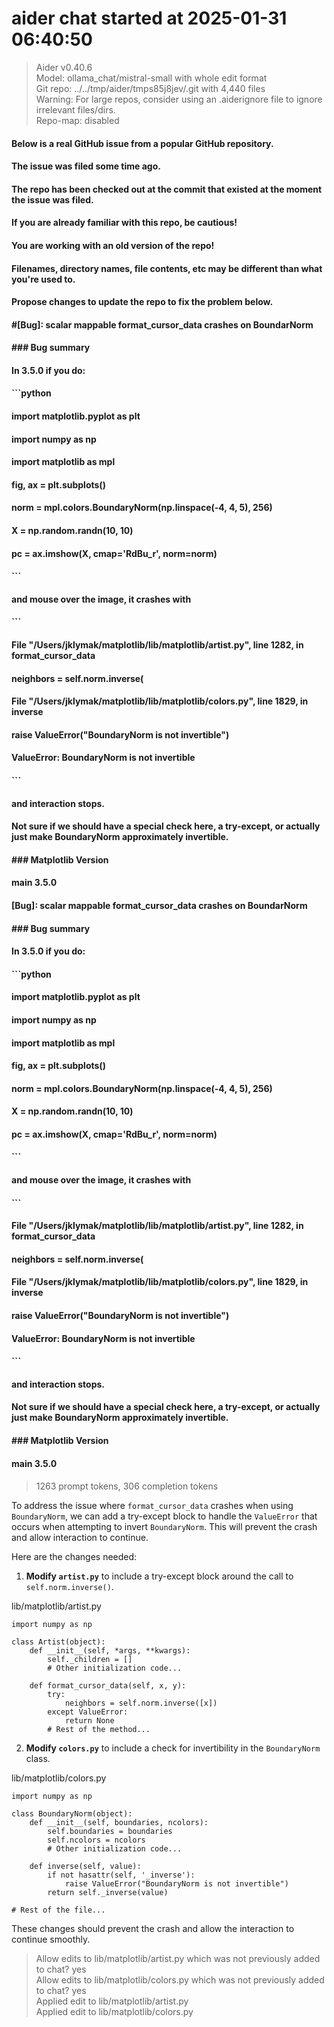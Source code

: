 
# aider chat started at 2025-01-31 06:40:50

> Aider v0.40.6  
> Model: ollama_chat/mistral-small with whole edit format  
> Git repo: ../../tmp/aider/tmps85j8jev/.git with 4,440 files  
> Warning: For large repos, consider using an .aiderignore file to ignore irrelevant files/dirs.  
> Repo-map: disabled  

#### Below is a real GitHub issue from a popular GitHub repository.  
#### The issue was filed some time ago.  
#### The repo has been checked out at the commit that existed at the moment the issue was filed.  
#### If you are already familiar with this repo, be cautious!  
#### You are working with an old version of the repo!  
#### Filenames, directory names, file contents, etc may be different than what you're used to.  
####   
#### Propose changes to update the repo to fix the problem below.  
####   
#### #[Bug]: scalar mappable format_cursor_data crashes on BoundarNorm  
#### ### Bug summary  
####   
#### In 3.5.0 if you do:  
####   
#### ```python  
#### import matplotlib.pyplot as plt  
#### import numpy as np  
#### import matplotlib as mpl  
####   
#### fig, ax = plt.subplots()  
#### norm = mpl.colors.BoundaryNorm(np.linspace(-4, 4, 5), 256)  
#### X = np.random.randn(10, 10)  
#### pc = ax.imshow(X, cmap='RdBu_r', norm=norm)  
#### ```  
####   
#### and mouse over the image, it crashes with  
####   
#### ```  
#### File "/Users/jklymak/matplotlib/lib/matplotlib/artist.py", line 1282, in format_cursor_data  
####     neighbors = self.norm.inverse(  
####   File "/Users/jklymak/matplotlib/lib/matplotlib/colors.py", line 1829, in inverse  
####     raise ValueError("BoundaryNorm is not invertible")  
#### ValueError: BoundaryNorm is not invertible  
#### ```  
####   
#### and interaction stops.    
####   
#### Not sure if we should have a special check here, a try-except, or actually just make BoundaryNorm approximately invertible.    
####   
####   
#### ### Matplotlib Version  
####   
#### main 3.5.0  
####   
####   
#### [Bug]: scalar mappable format_cursor_data crashes on BoundarNorm  
#### ### Bug summary  
####   
#### In 3.5.0 if you do:  
####   
#### ```python  
#### import matplotlib.pyplot as plt  
#### import numpy as np  
#### import matplotlib as mpl  
####   
#### fig, ax = plt.subplots()  
#### norm = mpl.colors.BoundaryNorm(np.linspace(-4, 4, 5), 256)  
#### X = np.random.randn(10, 10)  
#### pc = ax.imshow(X, cmap='RdBu_r', norm=norm)  
#### ```  
####   
#### and mouse over the image, it crashes with  
####   
#### ```  
#### File "/Users/jklymak/matplotlib/lib/matplotlib/artist.py", line 1282, in format_cursor_data  
####     neighbors = self.norm.inverse(  
####   File "/Users/jklymak/matplotlib/lib/matplotlib/colors.py", line 1829, in inverse  
####     raise ValueError("BoundaryNorm is not invertible")  
#### ValueError: BoundaryNorm is not invertible  
#### ```  
####   
#### and interaction stops.    
####   
#### Not sure if we should have a special check here, a try-except, or actually just make BoundaryNorm approximately invertible.    
####   
####   
#### ### Matplotlib Version  
####   
#### main 3.5.0  
####   
####  
> 1263 prompt tokens, 306 completion tokens  

To address the issue where `format_cursor_data` crashes when using `BoundaryNorm`, we can add a try-except block to handle the `ValueError` that occurs when attempting to invert `BoundaryNorm`. This will prevent the crash and allow interaction to continue.

Here are the changes needed:

1. **Modify `artist.py`** to include a try-except block around the call to `self.norm.inverse()`.

lib/matplotlib/artist.py
```
import numpy as np

class Artist(object):
    def __init__(self, *args, **kwargs):
        self._children = []
        # Other initialization code...

    def format_cursor_data(self, x, y):
        try:
            neighbors = self.norm.inverse([x])
        except ValueError:
            return None
        # Rest of the method...
```

2. **Modify `colors.py`** to include a check for invertibility in the `BoundaryNorm` class.

lib/matplotlib/colors.py
```
import numpy as np

class BoundaryNorm(object):
    def __init__(self, boundaries, ncolors):
        self.boundaries = boundaries
        self.ncolors = ncolors
        # Other initialization code...

    def inverse(self, value):
        if not hasattr(self, '_inverse'):
            raise ValueError("BoundaryNorm is not invertible")
        return self._inverse(value)

# Rest of the file...
```

These changes should prevent the crash and allow the interaction to continue smoothly.

> Allow edits to lib/matplotlib/artist.py which was not previously added to chat? yes  
> Allow edits to lib/matplotlib/colors.py which was not previously added to chat? yes  
> Applied edit to lib/matplotlib/artist.py  
> Applied edit to lib/matplotlib/colors.py  
